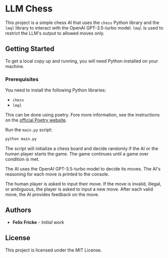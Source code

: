 # LLM Chess

This project is a simple chess AI that uses the `chess` Python library and the `lmql` library to interact with the OpenAI GPT-3.5-turbo model. `lmql` is used to restrict the LLM's output to allowed moves only.

## Getting Started

To get a local copy up and running, you will need Python installed on your machine.

### Prerequisites

You need to install the following Python libraries:

- `chess`
- `lmql`

This can be done using poetry. Fore more information, see the instructions on the [official Poetry website](https://python-poetry.org/docs/#installation).

Run the `main.py` script:

```bash
python main.py
```

The script will initialize a chess board and decide randomly if the AI or the human player starts the game. The game continues until a game over condition is met.

The AI uses the OpenAI GPT-3.5-turbo model to decide its moves. The AI's reasoning for each move is printed to the console.

The human player is asked to input their move. If the move is invalid, illegal, or ambiguous, the player is asked to input a new move. After each valid move, the AI provides feedback on the move.

## Authors

* **Felix Fricke** - *Initial work*

## License

This project is licensed under the MIT License.
